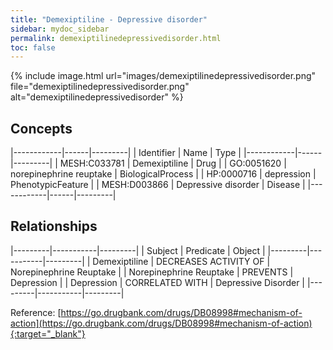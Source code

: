 ```yaml
---
title: "Demexiptiline - Depressive disorder"
sidebar: mydoc_sidebar
permalink: demexiptilinedepressivedisorder.html
toc: false 
---
```


{% include image.html url="images/demexiptilinedepressivedisorder.png" file="demexiptilinedepressivedisorder.png" alt="demexiptilinedepressivedisorder" %}

## Concepts

|------------|------|---------|
| Identifier | Name | Type    |
|------------|------|---------|
| MESH:C033781 | Demexiptiline | Drug |
| GO:0051620 | norepinephrine reuptake | BiologicalProcess |
| HP:0000716 | depression | PhenotypicFeature |
| MESH:D003866 | Depressive disorder | Disease |
|------------|------|---------|

## Relationships

|---------|-----------|---------|
| Subject | Predicate | Object  |
|---------|-----------|---------|
| Demexiptiline | DECREASES ACTIVITY OF | Norepinephrine Reuptake |
| Norepinephrine Reuptake | PREVENTS | Depression |
| Depression | CORRELATED WITH | Depressive Disorder |
|---------|-----------|---------|

Reference: [https://go.drugbank.com/drugs/DB08998#mechanism-of-action](https://go.drugbank.com/drugs/DB08998#mechanism-of-action){:target="_blank"}